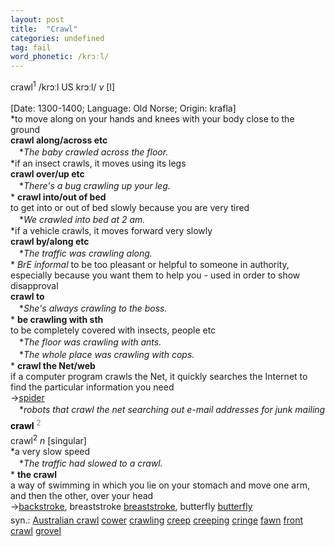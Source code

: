 ```yaml
---
layout: post
title:  "Crawl"
categories: undefined
tag: fail
word_phonetic: /krɔːl/
---
```

<DIV style="MARGIN: 0px 0px 5px">crawl<SUP>1</SUP> /krɔːl US krɔːl/ <I>v</I> [I] <BR><BR>[Date: 1300-1400; Language: Old Norse; Origin: krafla]<BR>*to move along on your hands and knees with your body close to the ground<BR><B>crawl along/across etc</B><BR>　*<I>The baby crawled across the floor.</I><BR>*if an insect crawls, it moves using its legs<BR><B>crawl over/up etc</B><BR>　*<I>There's a bug crawling up your leg.</I><BR>* <B>crawl into/out of bed</B><BR>to get into or out of bed slowly because you are very tired<BR>　*<I>We crawled into bed at 2 am.</I><BR>*if a vehicle crawls, it moves forward very slowly<BR><B>crawl by/along etc</B><BR>　*<I>The traffic was crawling along.</I><BR>* <I>BrE informal</I> to be too pleasant or helpful to someone in authority, especially because you want them to help you - used in order to show disapproval<BR><B>crawl to</B><BR>　*<I>She's always crawling to the boss.</I><BR>* <B>be crawling with sth</B><BR>to be completely covered with insects, people etc<BR>　*<I>The floor was crawling with ants.</I><BR>　*<I>The whole place was crawling with cops.</I><BR>* <B>crawl the Net/web</B><BR>if a computer program crawls the Net, it quickly searches the Internet to find the particular information you need<BR>→<A href="{{ site.baseurl }}/spider"><U>spider</U></A><BR>　*<I>robots that crawl the net searching out e-mail addresses for junk mailing</I></DIV>
<DIV style="COLOR: #808080; MARGIN: 0px 0px 5px; LINE-HEIGHT: normal"><SPAN style="FONT-SIZE: 10.5pt; COLOR: #000000; LINE-HEIGHT: normal"><B>crawl</B></SPAN> <SUP style="FONT-SIZE: 83%; LINE-HEIGHT: normal">2</SUP> </DIV>
<DIV style="MARGIN: 0px 0px 5px">crawl<SUP>2</SUP> <I>n</I> [singular] <BR>*a very slow speed<BR>　*<I>The traffic had slowed to a crawl.</I><BR>* <B>the crawl</B><BR>a way of swimming in which you lie on your stomach and move one arm, and then the other, over your head<BR>→<A href="{{ site.baseurl }}/backstroke"><U>backstroke</U></A>, breaststroke <A href="{{ site.baseurl }}/breaststroke"><U>breaststroke</U></A>, butterfly <A href="{{ site.baseurl }}/butterfly"><U>butterfly</U></A></DIV>
<DIV style="MARGIN: 0px 0px 5px">
<DIV style="MARGIN: 4px 0px">syn.: <A href="{{ site.baseurl }}/Australian%20crawl"><U>Australian crawl</U></A> <A href="{{ site.baseurl }}/cower"><U>cower</U></A> <A href="{{ site.baseurl }}/crawling"><U>crawling</U></A> <A href="{{ site.baseurl }}/creep"><U>creep</U></A> <A href="{{ site.baseurl }}/creeping"><U>creeping</U></A> <A href="{{ site.baseurl }}/cringe"><U>cringe</U></A> <A href="{{ site.baseurl }}/fawn"><U>fawn</U></A> <A href="{{ site.baseurl }}/front%20crawl"><U>front crawl</U></A> <A href="{{ site.baseurl }}/grovel"><U>grovel</U></A></DIV></DIV>
